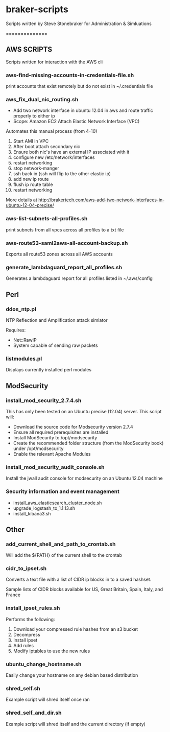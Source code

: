 braker-scripts
==============

Scripts written by Steve Stonebraker for Administration & Simluations

==============

## AWS SCRIPTS
Scripts written for interaction with the AWS cli

### aws-find-missing-accounts-in-credentials-file.sh
print accounts that exist remotely but do not exist in ~/.credentials file

### aws_fix_dual_nic_routing.sh
* Add two network interface in ubuntu 12.04 in aws and route traffic properly to either ip
* Scope: Amazon EC2 Attach Elastic Network Interface (VPC)

Automates this manual process (from 4-10)

1.  Start AMI in VPC
2.  After boot attach secondary nic
3.  Ensure both nic's have an external IP associated with it
4.  configure new /etc/network/interfaces
5.  restart networking
6.  stop network-manger
7.  ssh back in (ssh will flip to the other elastic ip)
8.  add new ip route
9.  flush ip route table
10. restart networking

More details at http://brakertech.com/aws-add-two-network-interfaces-in-ubuntu-12-04-precise/

### aws-list-subnets-all-profiles.sh
print subnets from all vpcs across all profiles to a txt file

### aws-route53-saml2aws-all-account-backup.sh
Exports all route53 zones across all AWS accounts

### generate_lambdaguard_report_all_profiles.sh
Generates a lambdaguard report for all profiles listed in ~/.aws/config


## Perl
### ddos_ntp.pl
NTP Reflection and Amplification attack simlator

Requires:
* Net::RawIP
* System capable of sending raw packets


### listmodules.pl
Displays currently installed perl modules

## ModSecurity

### install_mod_security_2.7.4.sh
This has only been tested on an Ubuntu precise (12.04) server.  This script will:

* Download the source code for Modsecurity version 2.7.4
* Ensure all required prerequisites are installed
* Install ModSecurity to /opt/modsecurity
* Create the recommended folder structure (from the ModSecurity book) under /opt/modsecurity
* Enable the relevant Apache Modules

     
### install_mod_security_audit_console.sh
Install the jwall audit console for modsecurity on an Ubuntu 12.04 machine


### Security information and event management

* install_aws_elasticsearch_cluster_node.sh
* upgrade_logstash_to_1.1.13.sh
* install_kibana3.sh

## Other


### add_current_shell_and_path_to_crontab.sh
Will add the ${PATH} of the current shell to the crontab

### cidr_to_ipset.sh
Converts a text file with a list of CIDR ip blocks in to a saved hashset.  

Sample lists of CIDR blocks available for US, Great Britain, Spain, Italy, and France

### install_ipset_rules.sh
Performs the following:

1. Download your compressed rule hashes from an s3 bucket
2. Decompress
3. Install ipset
4. Add rules
5. Modify iptables to use the new rules

### ubuntu_change_hostname.sh
Easily change your hostname on any debian based distribution

### shred_self.sh
Example script will shred itself once ran

### shred_self_and_dir.sh
Example script will shred itself and the current directory (if empty)

